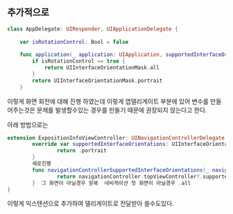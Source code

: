 ## 추가적으로 
```swift
class AppDelegate: UIResponder, UIApplicationDelegate {
    
    var isRotationControl: Bool = false
    
    func application(_ application: UIApplication, supportedInterfaceOrientationsFor window: UIWindow?) -> UIInterfaceOrientationMask {
        if isRotationControl == true {
            return UIInterfaceOrientationMask.all
        }
        return UIInterfaceOrientationMask.portrait
    }
```
이렇게 화면 회전에 대해 진행 하였는데
이렇게 앱델리게이트 부분에 있어 변수를 만들어주는것은 문제를 발생할수있는 경우를 만들기 때문에 권장되지 않는다고 한다.

아래 방법으로는 
```swift
extension ExpositionInfoViewController: UINavigationControllerDelegate {
        override var supportedInterfaceOrientations: UIInterfaceOrientationMask {
                return .portrait
        }
        세로진행
        func navigationControllerSupportedInterfaceOrientations(_ navigationController: UINavigationController) -> UIInterfaceOrientationMask {
                return navigationController.topViewController?.supportedInterfaceOrientations ?? .all
        }  그 화면이 아닐경우 원복  네비게이션 첫 화면이 아닐경우 .all
}
```
이렇게 익스텐션으로 추가하여 델리게이트로 전달받아 쓸수도있다.
